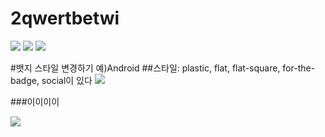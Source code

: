 # 2qwertbetwi
<img src="https://img.shields.io/badge/.NET-512BD4?style=for-the-badge&logo=.NET&logoColor=white">
<img src="https://img.shields.io/badge/Python-3776AB?style=for-the-badge&logo=Python&logoColor=white">
<img src="https://img.shields.io/badge/Android-3DDC84?style=for-the-badge&logo=Android&logoColor=white">


#뱃지 스타일 변경하기 예)Android
##스타일: plastic, flat, flat-square, for-the-badge, social이 있다
   <img src="https://img.shields.io/badge/Android-green?style=plasric&logo=Android&logoColor=00A98F"/>

###이이이이


<img src="https://img.shields.io/badge/Android-green?style=flat&logo=Android&logoColor=00A98F"/>

